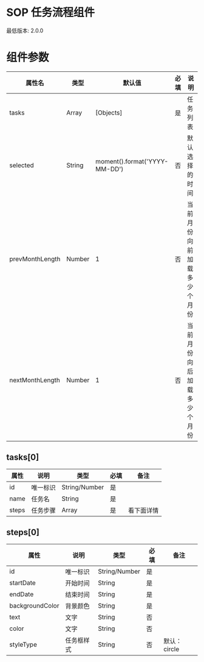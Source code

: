 # SOP 任务流程组件

最低版本: 2.0.0

# 组件参数

| 属性名 | 类型 | 默认值 | 必填 | 说明 |
| ---  | ---- | ------ | ---- | ---- |
|tasks| Array | [Objects] | 是 | 任务列表 |
|selected|String| moment().format('YYYY-MM-DD') | 否 | 默认选择的时间 |
|prevMonthLength| Number | 1 | 否 | 当前月份向前加载多少个月份 |
|nextMonthLength| Number | 1 | 否 | 当前月份向后加载多少个月份 | 

## tasks[0]

|属性|说明|类型|必填|备注|
|--|--|--|--|--|
|id|唯一标识|String/Number|是||
|name|任务名|String|是||
|steps|任务步骤|Array|是|看下面详情|

## steps[0]

|属性|说明|类型|必填|备注|
|--|--|--|--|--|
|id|唯一标识|String/Number|是||
|startDate|开始时间|String|是||
|endDate|结束时间|String|是||
|backgroundColor|背景颜色|String|是||
|text|文字|String|否||
|color|文字|String|否||
|styleType|任务框样式|String|否|默认：circle|
